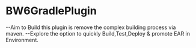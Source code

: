 # BW6GradlePlugin
--Aim to Build this plugin is remove the complex building process via maven.<n>
--Explore the option to quickly Build,Test,Deploy & promote EAR in Environment.
